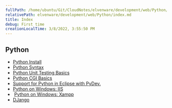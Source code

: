 ```yaml
---
fullPath: /home/ubuntu/Git/CloudNotes/elvenware/development/web/Python/index.md
relativePath: elvenware/development/web/Python/index.md
title: Index
debug: First time
creationLocalTime: 3/8/2022, 3:55:50 PM
---
```


<!-- toc -->
<!-- tocstop -->

## Python

-   [Python Install](install.html)
-   [Python Syntax](PythonSyntax.html)
-   [Python Unit Testing Basics](PythonUnitTests.html)
-   [Python CGI Basics](PythonScripts.html)
-   [Support for Python in Eclipse with PyDev.](pydev.html)
-   [Python on Windows: IIS](python_iis.html)
-   [Python on Windows: Xampp](Xampp.html)
-   [DJango](django.html)
